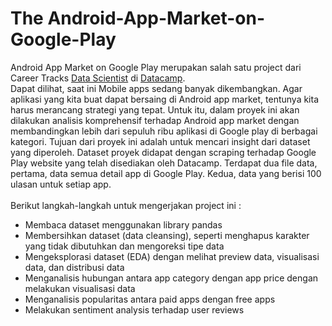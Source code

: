 # The Android-App-Market-on-Google-Play
Android App Market on Google Play merupakan salah satu project dari Career Tracks <a href="https://app.datacamp.com/learn/career-tracks/data-scientist-with-python?version=5" target="_blank">Data Scientist</a> di <a href="https://app.datacamp.com/learn" target="_blank">Datacamp</a>. <br/>
Dapat dilihat, saat ini Mobile apps sedang banyak dikembangkan. Agar aplikasi yang kita buat dapat bersaing di Android app market, tentunya kita harus merancang strategi yang tepat. Untuk itu, dalam proyek ini akan dilakukan analisis komprehensif terhadap Android app market dengan membandingkan lebih dari sepuluh ribu aplikasi di Google play di berbagai kategori. Tujuan dari proyek ini adalah untuk mencari insight dari dataset yang diperoleh. Dataset proyek didapat dengan scraping terhadap Google Play website yang telah disediakan oleh Datacamp. Terdapat dua file data, pertama, data semua detail app di Google Play. Kedua, data yang berisi 100 ulasan untuk setiap app. <br/><br/>
Berikut langkah-langkah untuk mengerjakan project ini :
*	Membaca dataset menggunakan library pandas
*	Membersihkan dataset (data cleansing), seperti menghapus karakter yang tidak dibutuhkan dan mengoreksi tipe data
*	Mengeksplorasi dataset (EDA) dengan melihat preview data, visualisasi data, dan distribusi data
*	Menganalisis hubungan antara app category dengan app price dengan melakukan visualisasi data
*	Menganalisis popularitas antara paid apps dengan free apps
*	Melakukan sentiment analysis terhadap user reviews
